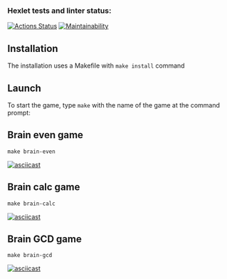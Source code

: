 ### Hexlet tests and linter status:

[![Actions Status](https://github.com/alistkov/frontend-project-44/workflows/hexlet-check/badge.svg)](https://github.com/alistkov/frontend-project-44/actions)
[![Maintainability](https://api.codeclimate.com/v1/badges/b9a59d89fb0d68f9b73a/maintainability)](https://codeclimate.com/github/alistkov/frontend-project-44/maintainability)

## Installation

The installation uses a Makefile with `make install` command

## Launch

To start the game, type `make` with the name of the game at the command prompt:

## Brain even game

```
make brain-even
```

[![asciicast](https://asciinema.org/a/PU9SUr77TEVyCuSYj5leu5taQ.svg)](https://asciinema.org/a/PU9SUr77TEVyCuSYj5leu5taQ)

## Brain calc game

```
make brain-calc
```

[![asciicast](https://asciinema.org/a/wlRX1wzUqy3pu2BVtDWFKeLPe.svg)](https://asciinema.org/a/wlRX1wzUqy3pu2BVtDWFKeLPe)

## Brain GCD game

```
make brain-gcd
```

[![asciicast](https://asciinema.org/a/AzwxcVhxCNUAcDlQepTBUdb3F.svg)](https://asciinema.org/a/AzwxcVhxCNUAcDlQepTBUdb3F)
